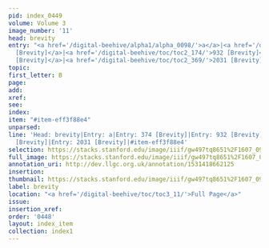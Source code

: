 ```yaml
---
pid: index_0449
volume: Volume 3
image_number: '11'
head: brevity
entry: "<a href='/digital-beehive/alpha1/alpha_0098/'>a</a>|<a href='/digital-beehive/num2/num_0452/'>374
  [Brevity]</a>|<a href='/digital-beehive/toc/toc2_174/'>932 [Brevity]</a>|<a href='/digital-beehive/toc/toc2_260/'>1335
  [Brevity]</a>|<a href='/digital-beehive/toc/toc2_369/'>2031 [Brevity]</a>"
topic: 
first_letter: B
page: 
add: 
xref: 
see: 
index: 
item: "#item-eff3f88e4"
unparsed: 
line: 'Head: brevity|Entry: a|Entry: 374 [Brevity]|Entry: 932 [Brevity]|Entry: 1335
  [Brevity]|Entry: 2031 [Brevity]|#item-eff3f88e4'
selection: https://stacks.stanford.edu/image/iiif/gw497tq8651%2F1607_0954/145,1693,753,145/full/0/default.jpg
full_image: https://stacks.stanford.edu/image/iiif/gw497tq8651%2F1607_0954/full/full/0/default.jpg
annotation_uri: http://dev.llgc.org.uk/annotation/1531418662125
insertion: 
thumbnail: https://stacks.stanford.edu/image/iiif/gw497tq8651%2F1607_0954/145,1693,753,145/150,/0/default.jpg
label: brevity
location: "<a href='/digital-beehive/toc/toc3_11/'>Full Page</a>"
issue: 
insertion_xref: 
order: '0448'
layout: index_item
collection: index1
---
```

